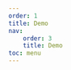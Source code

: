 ```yaml
---
order: 1
title: Demo
nav:
    order: 3
    title: Demo
toc: menu
---
```


 <code src="../erd.tsx"  ></code>
